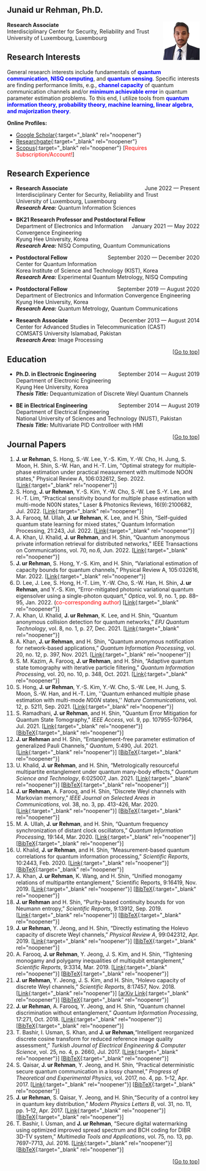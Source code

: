 ## Junaid ur Rehman, Ph.D.


**Research Associate**  <img align="right" src="files/photo.JPG" 
                                                         width = "95"
                                                         height = "100"/>  
Interdisciplinary Center for Security, Reliability and Trust  
University of Luxembourg, Luxembourg

<link rel="shortcut icon" type="image/png" href="{{ "icon.png" | prepend: site.baseurl }}" >

## Research Interests
General research interests include fundamentals of <span style="color:blue"> **quantum communication**</span>, <span style="color:blue"> **NISQ computing**</span>,  and <span style="color:blue"> **quantum sensing**</span>. Specific interests are finding performance limits, e.g., <span style="color:blue"> **channel capacity**</span> of quantum communication channels and/or <span style="color:blue"> **minimum achievable error** </span> in quantum parameter estimation problems. To this end, I utilize tools from <span style="color:blue"> **quantum information theory, probability theory, machine learning, linear algebra, and majorization theory**</span>.

**Online Profiles:**
- [Google Scholar](https://scholar.google.com/citations?user=EptCk9MAAAAJ&hl=en){:target="_blank" rel="noopener"}
- [Researchgate](https://www.researchgate.net/profile/Junaid-Ur-Rehman-3){:target="_blank" rel="noopener"}
- [Scopus](https://www.scopus.com/authid/detail.uri?authorId=57193760138){:target="_blank" rel="noopener"} [<span style="color:red">Requires Subscription/Account!</span>]

## Research Experience
- **Research Associate** <span style="float:right">June 2022 — Present</span>  
Interdisciplinary Center for Security, Reliability and Trust   
University of Luxembourg, Luxembourg  
***Research Area:*** Quantum Information Sciences  

- **BK21 Research Professor and Postdoctoral Fellow** <span style="float:right">January 2021 — May 2022</span>  
Department of Electronics and Information Convergence Engineering  
Kyung Hee University, Korea  
***Research Area:*** NISQ Computing, Quantum Communications  

- **Postdoctoral Fellow** <span style="float:right">September 2020 — December 2020</span>  
Center for Quantum Information  
Korea Institute of Science and Technology (KIST), Korea  
***Research Area:*** Experimental Quantum Metrology, NISQ Computing  

- **Postdoctoral Fellow** <span style="float:right">September 2019 — August 2020</span>  
Department of Electronics and Information Convergence Engineering  
Kyung Hee University, Korea  
***Research Area:*** Quantum Metrology, Quantum Communications  

- **Research Associate** <span style="float:right">December 2013 — August 2014</span>  
Center for Advanced Studies in Telecommunication (CAST)   
COMSATS University Islamabad, Pakistan  
***Research Area:*** Image Processing  

<span style="float:right">[[Go to top](#junaid-ur-rehman-phd)]</span>  

## Education
- **Ph.D. in Electronic Engineering** <span style="float:right">September 2014 — August 2019</span>  
Department of Electronic Engineering  
Kyung Hee University, Korea  
***Thesis Title:*** Dequantumization of Discrete Weyl Quantum Channels

- **BE in Electrical Engineering** <span style="float:right">September 2014 — August 2019</span>  
Department of Electrical Engineering  
National University of Sciences and Technology (NUST), Pakistan  
***Thesis Title:*** Multivariate PID Controlloer with HMI


<span style="float:right">[[Go to top](#junaid-ur-rehman-phd)]</span>  

## Journal Papers


1. **J. ur Rehman**, S. Hong, S.-W. Lee, Y.-S. Kim, Y.-W. Cho, H. Jung, S. Moon, H. Shin, S.-W. Han, and H.-T. Lim, "Optimal strategy for multiple-phase estimation under practical measurement with multimode NOON states," Physical Review A, 106:032612, Sep. 2022. [[Link](https://journals.aps.org/pra/abstract/10.1103/PhysRevA.106.032612){:target="_blank" rel="noopener"}]  
2. S. Hong, **J. ur Rehman**, Y.-S. Kim, Y.-W. Cho, S.-W. Lee S.-Y. Lee, and H.-T. Lim, “Practical sensitivity bound for multiple phase estimation with multi-mode N00N states,” Laser & Photonics Reviews, 16(9):2100682, Jul. 2022. [[Link](https://onlinelibrary.wiley.com/doi/full/10.1002/lpor.202100682){:target="_blank" rel="noopener"}]  
3. A. Farooq, M. Ullah, **J. ur Rehman**, K. Lee, and H. Shin, “Self-guided quantum state learning for mixed states,” Quantum Information Processing, 21:243, Jul. 2022. [[Link](https://link.springer.com/article/10.1007/s11128-022-03585-8){:target="_blank" rel="noopener"}]  
4. A. Khan, U. Khalid, **J. ur Rehman**, and H. Shin, “Quantum anonymous private information retrieval for distributed networks,” IEEE Transactions on Communications, vol. 70, no.6, Jun. 2022. [[Link](https://ieeexplore.ieee.org/document/9758706){:target="_blank" rel="noopener"}]  
5. **J. ur Rehman**, S. Hong, Y.-S. Kim, and H. Shin, “Variational estimation of capacity bounds for quantum channels,” Physical Review A, 105:032616, Mar. 2022. [[Link](https://journals.aps.org/pra/abstract/10.1103/PhysRevA.105.032616){:target="_blank" rel="noopener"}] 
6. D. Lee, J. Lee, S. Hong, H.-T. Lim, Y.-W. Cho, S.-W. Han, H. Shin, **J. ur Rehman**, and Y.-S. Kim, “Error-mitigated photonic variational quantum eigensolver using a single-photon ququart,” *Optica*, vol. 9, no. 1, pp. 88–95, Jan. 2022. (<span style="color:red">co-corresponding author</span>) [[Link](https://www.osapublishing.org/optica/fulltext.cfm?uri=optica-9-1-88&id=468374){:target="_blank" rel="noopener"}]
7. A. Khan, U. Khalid, **J. ur Rehman**, K. Lee, and H. Shin, “Quantum anonymous collision detection for quantum networks,”
*EPJ Quantum Technology*, vol. 8, no. 1, p. 27, Dec. 2021. [[Link](https://epjquantumtechnology.springeropen.com/articles/10.1140/epjqt/s40507-021-00116-9){:target="_blank" rel="noopener"}]
2. A. Khan, **J. ur Rehman**, and H. Shin, “Quantum anonymous notification for network-based applications,” *Quantum
Information Processing*, vol. 20, no. 12, p. 397, Nov. 2021. [[Link](https://link.springer.com/article/10.1007/s11128-021-03339-y){:target="_blank" rel="noopener"}]
2. S. M. Kazim, A. Farooq, **J. ur Rehman**, and H. Shin, “Adaptive quantum state tomography with iterative particle filtering,”
*Quantum Information Processing*, vol. 20, no. 10, p. 348, Oct. 2021. [[Link](https://link.springer.com/article/10.1007/s11128-021-03267-x){:target="_blank" rel="noopener"}]
2. S. Hong, **J. ur Rehman**, Y.-S. Kim, Y.-W. Cho, S.-W. Lee, H. Jung, S. Moon, S.-W. Han, and H.-T. Lim,
''Quantum enhanced multiple phase estimation with multi-mode *N*00*N* states,'' *Nature Communications*, vol. 12, p. 5211, Sep. 2021.
[[Link](https://www.nature.com/articles/s41467-021-25451-4){:target="_blank" rel="noopener"}]
3. S. Ramadhani, **J. ur Rehman**, and H. Shin, "Quantum Error Mitigation for Quantum State Tomography," *IEEE Access*, vol. 9, pp. 107955-107964, Jul. 2021.  [[Link](https://ieeexplore.ieee.org/document/9502081){:target="_blank" rel="noopener"}] [[BibTeX](https://github.com/junaidQuantum/junaidQuantum.github.io/raw/gh-pages/files/bibs/21_RRS_Access.bib){:target="_blank" rel="noopener"}]
4. **J. ur Rehman** and H. Shin, “Entanglement-free parameter estimation of generalized Pauli Channels,” *Quantum*, 5:490, Jul. 2021.  [[Link](https://quantum-journal.org/papers/q-2021-07-01-490/){:target="_blank" rel="noopener"}] [[BibTeX](https://github.com/junaidQuantum/junaidQuantum.github.io/raw/gh-pages/files/bibs/21_RS_Qua.bib){:target="_blank" rel="noopener"}]
5. U. Khalid, **J. ur Rehman**, and H. Shin, “Metrologically resourceful multipartite entanglement under quantum many-body effects,” *Quantum Science and Technology*, 6:025007, Jan. 2021.  [[Link](https://iopscience.iop.org/article/10.1088/2058-9565/abd893){:target="_blank" rel="noopener"}] [[BibTeX](https://github.com/junaidQuantum/junaidQuantum.github.io/raw/gh-pages/files/bibs/21_KRS_QST.bib){:target="_blank" rel="noopener"}]
6. **J. ur Rehman**, A. Farooq, and H. Shin, “Discrete Weyl channels with Markovian memory,” *IEEE Journal on Selected Areas in Communications*, vol. 38, no. 3, pp. 413-426, Mar. 2020.  [[Link](https://ieeexplore.ieee.org/abstract/document/8967043){:target="_blank" rel="noopener"}] [[BibTeX](https://github.com/junaidQuantum/junaidQuantum.github.io/raw/gh-pages/files/bibs/20_RFS_JSAC.bib){:target="_blank" rel="noopener"}]
4. M. A. Ullah, **J. ur Rehman**, and H. Shin, “Quantum frequency synchronization of distant clock oscillators,” *Quantum Information Processing*, 19:144, Mar. 2020.  [[Link](https://link.springer.com/article/10.1007/s11128-020-02644-2){:target="_blank" rel="noopener"}] [[BibTeX](https://github.com/junaidQuantum/junaidQuantum.github.io/raw/gh-pages/files/bibs/20_URS_QIP.bib){:target="_blank" rel="noopener"}]
5. U. Khalid, **J. ur Rehman**, and H. Shin, “Measurement-based quantum correlations for quantum information processing,” *Scientific Reports*, 10:2443, Feb. 2020.  [[Link](https://www.nature.com/articles/s41598-020-59220-y){:target="_blank" rel="noopener"}] [[BibTeX](https://github.com/junaidQuantum/junaidQuantum.github.io/raw/gh-pages/files/bibs/20_KRS_SR.bib){:target="_blank" rel="noopener"}]
6. A. Khan, **J. ur Rehman**, K. Wang, and H. Shin, “Unified monogamy relations of multipartite entanglement,” Scientific Reports, 9:16419, Nov. 2019.  [[Link](https://www.nature.com/articles/s41598-019-52817-y){:target="_blank" rel="noopener"}] [[BibTeX](https://github.com/junaidQuantum/junaidQuantum.github.io/raw/gh-pages/files/bibs/19_KRW_SR.bib){:target="_blank" rel="noopener"}]
7. **J. ur Rehman** and H. Shin, “Purity-based continuity bounds for von Neumann entropy,” *Scientific Reports*, 9:13912, Sep. 2019.  [[Link](https://www.nature.com/articles/s41598-019-50309-7){:target="_blank" rel="noopener"}] [[BibTeX](https://github.com/junaidQuantum/junaidQuantum.github.io/raw/gh-pages/files/bibs/19_RS_SR.bib){:target="_blank" rel="noopener"}]
8. **J. ur Rehman**, Y. Jeong, and H. Shin, “Directly estimating the Holevo capacity of discrete Weyl channels,” *Physical Review A*, 99:042312, Apr. 2019.  [[Link](https://journals.aps.org/pra/abstract/10.1103/PhysRevA.99.042312){:target="_blank" rel="noopener"}] [[BibTeX](https://github.com/junaidQuantum/junaidQuantum.github.io/raw/gh-pages/files/bibs/19_RJS_PRA.bib){:target="_blank" rel="noopener"}]
9. A. Farooq, **J. ur Rehman**, Y. Jeong, J. S. Kim, and H. Shin, “Tightening monogamy and polygamy inequalities of multiqubit entanglement,” *Scientific Reports*, 9:3314, Mar. 2019.  [[Link](https://www.nature.com/articles/s41598-018-37731-z){:target="_blank" rel="noopener"}] [[BibTeX](https://github.com/junaidQuantum/junaidQuantum.github.io/raw/gh-pages/files/bibs/19_FRJ_SR.bib){:target="_blank" rel="noopener"}]
10. **J. ur Rehman**, Y. Jeong, J. S. Kim, and H. Shin, “Holevo capacity of discrete Weyl channels,” *Scientific Reports*, 8:17457, Nov. 2018.  [[Link](https://www.nature.com/articles/s41598-018-35777-7){:target="_blank" rel="noopener"}] [[arXiv Link](https://arxiv.org/abs/2003.01942){:target="_blank" rel="noopener"}] [[BibTeX](https://github.com/junaidQuantum/junaidQuantum.github.io/raw/gh-pages/files/bibs/18_RJK_SR.bib){:target="_blank" rel="noopener"}]
11. **J. ur Rehman**, A. Farooq, Y. Jeong, and H. Shin, “Quantum channel discrimination without entanglement,” *Quantum Information Processing*, 17:271, Oct. 2018.  [[Link](https://link.springer.com/article/10.1007/s11128-018-2037-0){:target="_blank" rel="noopener"}] [[BibTeX](https://github.com/junaidQuantum/junaidQuantum.github.io/raw/gh-pages/files/bibs/18_RFJ_QIP.bib){:target="_blank" rel="noopener"}]
12. T. Bashir, I. Usman, S. Khan, and **J. ur Rehman**,“Intelligent reorganized discrete cosine transform for reduced reference image quality assessment,” *Turkish Journal of Electrical Engineering & Computer Science*, vol. 25, no. 4, p. 2660, Jul. 2017.  [[Link](https://journals.tubitak.gov.tr/elektrik/abstract.htm?id=20990){:target="_blank" rel="noopener"}] [[BibTeX](https://github.com/junaidQuantum/junaidQuantum.github.io/raw/gh-pages/files/bibs/17_BUK_TJEE.bib){:target="_blank" rel="noopener"}]
13. S. Qaisar, **J. ur Rehman**, Y. Jeong, and H. Shin, “Practical deterministic secure quantum communication in a lossy channel,” *Progress of Theoretical and Experimental Physics*, vol. 2017, no. 4, pp. 1–12, Apr. 2017.  [[Link](https://academic.oup.com/ptep/article/2017/4/041A01/3105630){:target="_blank" rel="noopener"}] [[BibTeX](https://github.com/junaidQuantum/junaidQuantum.github.io/raw/gh-pages/files/bibs/17_QRJ_PTEP.bib){:target="_blank" rel="noopener"}]
14. **J. ur Rehman**, S. Qaisar, Y. Jeong, and H. Shin,“Security of a control key in quantum key distribution,” *Modern Physics Letters B*, vol. 31, no. 11, pp. 1–12, Apr. 2017.  [[Link](https://www.worldscientific.com/doi/abs/10.1142/S0217984917501196){:target="_blank" rel="noopener"}] [[BibTeX](https://github.com/junaidQuantum/junaidQuantum.github.io/raw/gh-pages/files/bibs/17_RQJ_MPLB.bib){:target="_blank" rel="noopener"}]
15. T. Bashir, I. Usman, and **J. ur Rehman**, “Secure digital watermarking using optimized improved spread spectrum and BCH coding for DIBR 3D-TV system,” *Multimedia Tools and Applications*, vol. 75, no. 13, pp. 7697–7713, Jul. 2016.  [[Link](https://link.springer.com/article/10.1007/s11042-015-2689-z){:target="_blank" rel="noopener"}] [[BibTeX](https://github.com/junaidQuantum/junaidQuantum.github.io/raw/gh-pages/files/bibs/16_BUR_MTA.bib){:target="_blank" rel="noopener"}]

<span style="float:right">[[Go to top](#junaid-ur-rehman-phd)]</span>  
